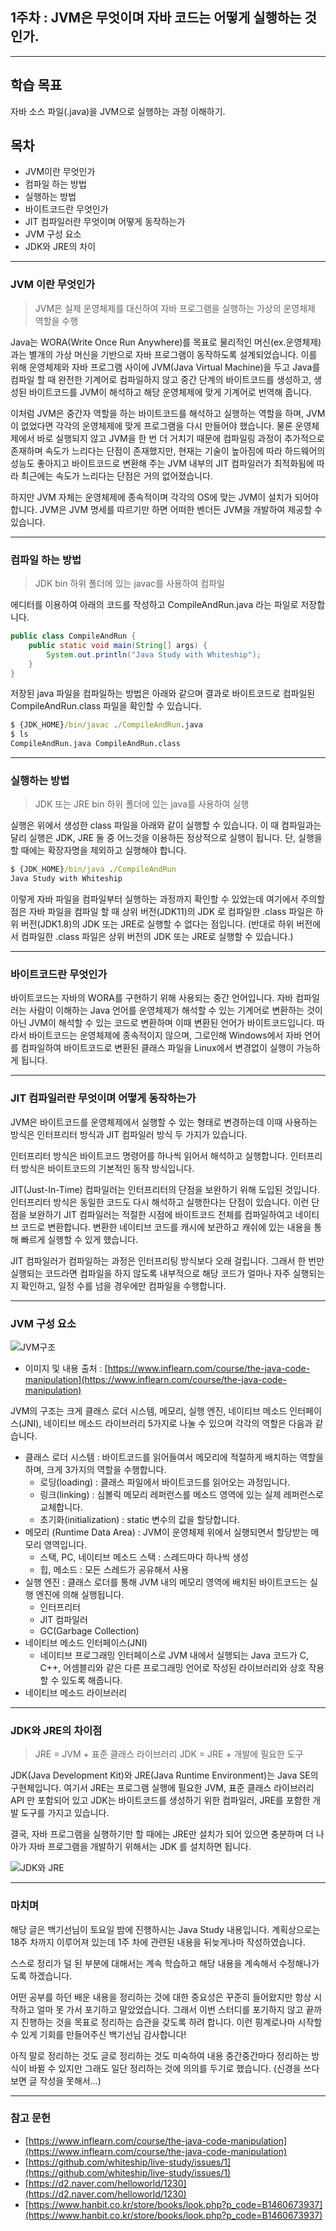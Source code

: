 ## 1주차 : JVM은 무엇이며 자바 코드는 어떻게 실행하는 것인가.

---

## 학습 목표

자바 소스 파일(.java)을 JVM으로 실행하는 과정 이해하기.

## 목차

- JVM이란 무엇인가
- 컴파일 하는 방법
- 실행하는 방법
- 바이트코드란 무엇인가
- JIT 컴파일러란 무엇이며 어떻게 동작하는가
- JVM 구성 요소
- JDK와 JRE의 차이

---

### JVM 이란 무엇인가

> JVM은 실제 운영체제를 대신하여 자바 프로그램을 실행하는 가상의 운영체제 역할을 수행

Java는 WORA(Write Once Run Anywhere)를 목표로 물리적인 머신(ex.운영체제)과는 별개의 가상 머신을 기반으로 자바 프로그램이 동작하도록 설계되었습니다. 이를 위해 운영체제와 자바 프로그램 사이에 JVM(Java Virtual Machine)을 두고 Java를 컴파일 할 때 완전한 기계어로 컴파일하지 않고 중간 단계의 바이트코드를 생성하고, 생성된 바이트코드를 JVM이 해석하고  해당 운영체제에 맞게 기계어로 번역해 줍니다.

이처럼 JVM은 중간자 역할을 하는 바이트코드를 해석하고 실행하는 역할을 하며, JVM이 없었다면 각각의 운영체제에 맞게 프로그램을 다시 만들어야 했습니다. 물론 운영체제에서 바로 실행되지 않고 JVM을 한 번 더 거치기 때문에 컴파일링 과정이 추가적으로 존재하며 속도가 느리다는 단점이 존재했지만, 현재는 기술이 높아짐에 따라 하드웨어의 성능도 좋아지고 바이트코드로 변환해 주는 JVM 내부의 JIT 컴파일러가 최적화됨에 따라 최근에는 속도가 느리다는 단점은 거의 없어졌습니다.

하지만 JVM 자체는 운영체제에 종속적이며 각각의 OS에 맞는 JVM이 설치가 되어야 합니다. JVM은 JVM 명세를 따르기만 하면 어떠한 벤더든 JVM을 개발하여 제공할 수 있습니다.

---

### 컴파일 하는 방법

> JDK bin 하위 폴더에 있는 javac를 사용하여 컴파일

에디터를 이용하여 아래의 코드를 작성하고 CompileAndRun.java 라는 파일로 저장합니다.

``` Java
public class CompileAndRun {
    public static void main(String[] args) {
        System.out.println("Java Study with Whiteship");
    }
}
```

저장된 java 파일을 컴파일하는 방법은 아래와 같으며 결과로 바이트코드로 컴파일된 CompileAndRun.class 파일을 확인할 수 있습니다.

```cmd
$ {JDK_HOME}/bin/javac ./CompileAndRun.java
$ ls
CompileAndRun.java CompileAndRun.class
```

---

### 실행하는 방법

> JDK 또는 JRE bin 하위 폴더에 있는 java를 사용하여 실행

실행은 위에서 생성한 class 파일을 아래와 같이 실행할 수 있습니다. 이 때 컴파일과는 달리 실행은 JDK, JRE 둘 중 어느것을 이용하든 정상적으로 실행이 됩니다. 단, 실행을 할 때에는 확장자명을 제외하고 실행해야 합니다.

```cmd
$ {JDK_HOME}/bin/java ./CompileAndRun
Java Study with Whiteship
```

이렇게 자바 파일을 컴파일부터 실행하는 과정까지 확인할 수 있었는데 여기에서 주의할 점은 자바 파일을 컴파일 할 때 상위 버전(JDK11)의 JDK 로 컴파일한 .class 파일은 하위 버전(JDK1.8)의 JDK 또는 JRE로 실행할 수 없다는 점입니다. (반대로 하위 버전에서 컴파일한 .class 파일은 상위 버전의 JDK 또는 JRE로 실행할 수 있습니다.)

---

### 바이트코드란 무엇인가

바이트코드는 자바의 WORA를 구현하기 위해 사용되는 중간 언어입니다. 자바 컴파일러는 사람이 이해하는 Java 언어를 운영체제가 해석할 수 있는 기계어로 변환하는 것이 아닌 JVM이 해석할 수 있는 코드로 변환하며 이때 변환된 언어가 바이트코드입니다. 따라서 바이트코드는 운영체제에 종속적이지 않으며, 그로인해 Windows에서 자바 언어를 컴파일하여 바이트코드로 변환된 클래스 파일을 Linux에서 변경없이 실행이 가능하게 됩니다.

---

### JIT 컴파일러란 무엇이며 어떻게 동작하는가

JVM은 바이트코드를 운영체제에서 실행할 수 있는 형태로 변경하는데 이때 사용하는 방식은 인터프리터 방식과 JIT 컴파일러 방식 두 가지가 있습니다.

인터프리터 방식은 바이트코드 명령어를 하나씩 읽어서 해석하고 실행합니다. 인터프리터 방식은 바이트코드의 기본적인 동작 방식입니다.

JIT(Just-In-Time) 컴파일러는 인터프리터의 단점을 보완하기 위해 도입된 것입니다. 인터프리터 방식은 동일한 코드도 다시 해석하고 실행한다는 단점이 있습니다. 이런 단점을 보완하기 JIT 컴파일러는 적절한 시점에 바이트코드 전체를 컴파일하여고 네이티브 코드로 변환합니다. 변환한 네이티브 코드를 캐시에 보관하고 캐쉬에 있는 내용을 통해 빠르게 실행할 수 있게 했습니다.

JIT 컴파일러가 컴파일하는 과정은 인터프리팅 방식보다 오래 걸립니다. 그래서 한 번만 실행되는 코드라면 컴파일을 하지 않도록 내부적으로 해당 코드가 얼마나 자주 실행되는지 확인하고, 일정 수를 넘을 경우에만 컴파일을 수행합니다. 

---

### JVM 구성 요소

![JVM구조](https://raw.githubusercontent.com/Kim-JunHyeong/java-study/main/images/JVM%20structure.png)

- 이미지 및 내용 출처 : [https://www.inflearn.com/course/the-java-code-manipulation](https://www.inflearn.com/course/the-java-code-manipulation)

JVM의 구조는 크게 클래스 로더 시스템, 메모리, 실행 엔진, 네이티브 메소드 인터페이스(JNI), 네이티브 메소드 라이브러리 5가지로 나눌 수 있으며 각각의 역할은 다음과 같습니다.

- 클래스 로더 시스템
  : 바이트코드를 읽어들여서 메모리에 적절하게 배치하는 역할을 하며, 크게 3가지의 역할을 수행합니다.
  - 로딩(loading) 
    : 클래스 파일에서 바이트코드를 읽어오는 과정입니다.
  - 링크(linking) 
    : 심볼릭 메모리 레퍼런스를 메소드 영역에 있는 실제 레퍼런스로 교체합니다.
  - 초기화(initialization) 
    : static 변수의 값을 할당합니다.
- 메모리 (Runtime Data Area)
  : JVM이 운영체제 위에서 실행되면서 할당받는 메모리 영역입니다.
  - 스택, PC, 네이티브 메소드 스택 
    : 스레드마다 하나씩 생성
  - 힙, 메소드
    : 모든 스레드가 공유해서 사용
- 실행 엔진
  : 클래스 로더를 통해 JVM 내의 메모리 영역에 배치된 바이트코드는 실행 엔진에 의해 실행됩니다.
  - 인터프리터
  - JIT 컴파일러
  - GC(Garbage Collection)
- 네이티브 메소드 인터페이스(JNI)
  - 네이티브 프로그래밍 인터페이스로 JVM 내에서 실행되는 Java 코드가 C, C++, 어셈블리와 같은 다른 프로그래밍 언어로 작성된 라이브러리와 상호 작용 할 수 있도록 해줍니다.
- 네이티브 메소드 라이브러리

---

### JDK와 JRE의 차이점

> JRE = JVM + 표준 클래스 라이브러리
> JDK = JRE + 개발에 필요한 도구

JDK(Java Development Kit)와 JRE(Java Runtime Environment)는 Java SE의 구현체입니다. 여기서 JRE는 프로그램 실행에 필요한 JVM, 표준 클래스 라이브러리 API 만 포함되어 있고 JDK는 바이트코드를 생성하기 위한 컴파일러, JRE를 포함한 개발 도구를 가지고 있습니다.

결국, 자바 프로그램을 실행하기만 할 때에는 JRE만 설치가 되어 있으면 충분하며 더 나아가 자바 프로그램을 개발하기 위해서는 JDK 를 설치하면 됩니다.

![JDK와 JRE](https://raw.githubusercontent.com/Kim-JunHyeong/java-study/main/images/JDK%20and%20JRE.PNG)

---

### 마치며

해당 글은 백기선님이 토요일 밤에 진행하시는 Java Study 내용입니다. 계획상으로는 18주 차까지 이루어져 있는데 1주 차에 관련된 내용을 뒤늦게나마 작성하였습니다.

스스로 정리가 덜 된 부분에 대해서는 계속 학습하고 해당 내용을 계속해서 수정해나가도록 하겠습니다. 

어떤 공부를 하던 배운 내용을 정리하는 것에 대한 중요성은 꾸준히 들어왔지만 항상 시작하고 얼마 못 가서 포기하고 말았었습니다. 그래서 이번 스터디를 포기하지 않고 끝까지 진행하는 것을 목표로 정리하는 습관을 갖도록 하려 합니다. 이런 핑계로나마 시작할 수 있게 기회를 만들어주신 백기선님 감사합니다!

아직 말로 정리하는 것도 글로 정리하는 것도 미숙하여 내용 중간중간마다 정리하는 방식이 바뀔 수 있지만 그래도 일단 정리하는 것에 의의를 두기로 했습니다. (신경을 쓰다 보면 글 작성을 못해서...)

---

### 참고  문헌

- [https://www.inflearn.com/course/the-java-code-manipulation](https://www.inflearn.com/course/the-java-code-manipulation)
- [https://github.com/whiteship/live-study/issues/1](https://github.com/whiteship/live-study/issues/1)
- [https://d2.naver.com/helloworld/1230](https://d2.naver.com/helloworld/1230)
- [https://www.hanbit.co.kr/store/books/look.php?p_code=B1460673937](https://www.hanbit.co.kr/store/books/look.php?p_code=B1460673937)
